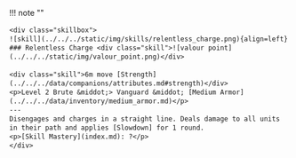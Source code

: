 !!! note ""

    <div class="skillbox">
    ![skill](../../../static/img/skills/relentless_charge.png){align=left}
    ### Relentless Charge <div class="skill">![valour point](../../../static/img/valour_point.png)</div>

    <div class="skill">6m move [Strength](../../../data/companions/attributes.md#strength)</div>
    <p>Level 2 Brute &middot;> Vanguard &middot; [Medium Armor](../../../data/inventory/medium_armor.md)</p>
    ---
    Disengages and charges in a straight line. Deals damage to all units in their path and applies [Slowdown] for 1 round.
    <p>[Skill Mastery](index.md): ?</p>
    </div>
